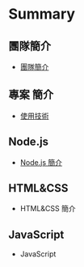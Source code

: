 # Summary

## 團隊簡介

* [團隊簡介](README.md)

## 專案 簡介

* [使用技術](shi-yong-ji-shu.md)

## Node.js

* [Node.js 簡介](chapter1.md)

## HTML&CSS

* HTML&CSS 簡介

## JavaScript

* JavaScript

